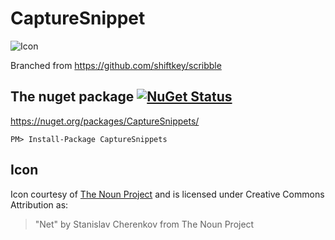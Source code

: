 CaptureSnippet
==============


![Icon](https://raw.github.com/SimonCropp/CaptureSnippet/master/Icons/package_icon.png)

Branched from https://github.com/shiftkey/scribble


## The nuget package  [![NuGet Status](http://img.shields.io/nuget/v/CaptureSnippets.svg?style=flat)](https://www.nuget.org/packages/CaptureSnippets/)

https://nuget.org/packages/CaptureSnippets/

    PM> Install-Package CaptureSnippets

## Icon

Icon courtesy of [The Noun Project](http://thenounproject.com) and  is licensed under Creative Commons Attribution as: 

> "Net" by Stanislav Cherenkov from The Noun Project
